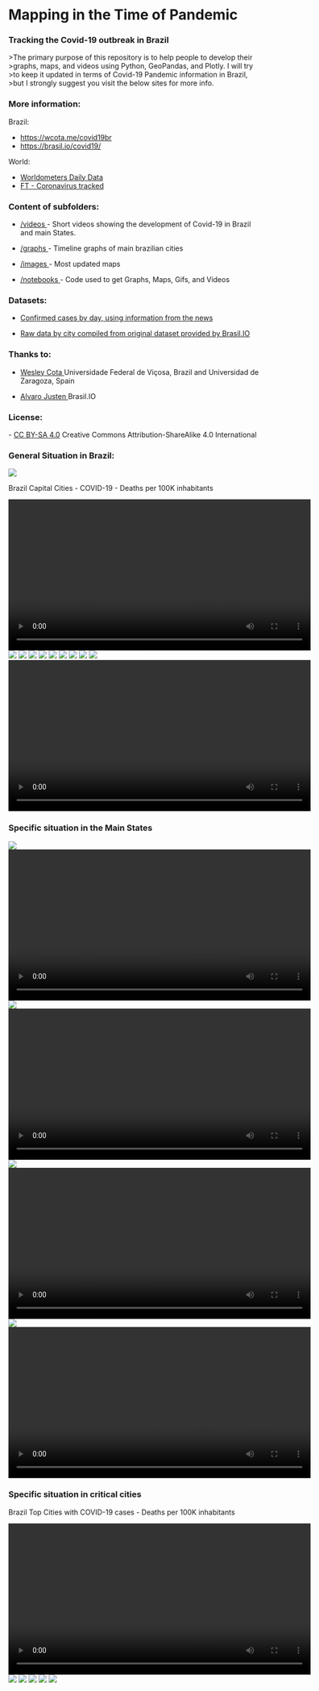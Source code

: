 <h1>Mapping in the Time of Pandemic</h1>
<h3> Tracking the Covid-19 outbreak in Brazil</h3>
>The primary purpose of this repository is to help people to develop their 
>graphs, maps, and videos using Python, GeoPandas, and Plotly. I will try 
>to keep it updated in terms of Covid-19 Pandemic information in Brazil, 
>but I strongly suggest you visit the below sites for more info.
<h3>More information: </h3>

Brazil:
- <a href="https://wcota.me/covid19br"> https://wcota.me/covid19br </a>
- <a href="https://brasil.io/covid19/"> https://brasil.io/covid19/ </a>

World:
- <a href="https://www.worldometers.info/coronavirus/"> Worldometers Daily Data </a>
- <a href="https://ig.ft.com/coronavirus-chart/?areas=bra&areas=usa&areas=rus&areas=mex&areas=gbr&areas=ita&areasRegional=usny&areasRegional=usnj&cumulative=0&logScale=1&perMillion=0&values=deaths">FT - Coronavirus tracked</a>

<h3>Content of subfolders:</h3>

- <a href="https://github.com/Mjrovai/Mapping_Covid-19_Brazil/tree/master/videos"> /videos </a>  - Short videos showing the development of Covid-19 in Brazil and main States.

- <a href="https://github.com/Mjrovai/Mapping_Covid-19_Brazil/tree/master/graphs"> /graphs </a>  - Timeline graphs of main brazilian cities

- <a href="https://github.com/Mjrovai/Mapping_Covid-19_Brazil/tree/master/images"> /images </a>  - Most updated maps 

- <a href="https://github.com/Mjrovai/Mapping_Covid-19_Brazil/tree/master/notebooks"> /notebooks </a>  - Code used to get Graphs, Maps, Gifs, and Videos

<h3>Datasets:</h3>

 

- <a href="https://github.com/wcota/covid19br"> Confirmed cases by day, using information from the news </a> 

- <a href="https://brasil.io/dataset/covid19/caso/"> Raw data by city compiled from original dataset provided by Brasil.IO </a>

<h3>Thanks to: </h3>

- <a href="https://wesleycota.com"> Wesley Cota </a> Universidade Federal de Viçosa, Brazil and Universidad de Zaragoza, Spain 

- <a href="https://blog.brasil.io/author/alvaro-justen.html"> Alvaro Justen </a> Brasil.IO

<h3>License: </h3> 
- <a href="https://creativecommons.org/licenses/by-sa/4.0/"> CC BY-SA 4.0</a> Creative Commons Attribution-ShareAlike 4.0 International

<h3>General Situation in Brazil:</h3> 
<img src="graphs/state_table.png"/>
<p>Brazil Capital Cities - COVID-19 - Deaths per 100K inhabitants</p>
<video width="600" controls>
  <source src="videos/capital_cities_deaths_100K.mp4" type="video/mp4">
  <source src="top_cities_deaths_100K.ogg" type="video/ogg">
  Your browser does not support HTML video.
</video>
<img src="graphs/cv19_TOTAL_linear_CV_Evolution_Graph_updated.png"/>
<img src="graphs/cv19_TOTAL_log_CV_Evolution_Graph_updated.png"/>
<img src="graphs/cv19_TOTAL_linear_CV_Mov_ave_deaths_last_week_Evolution_Graph_updated.png"/>
<img src="images/!cv19_BR_CV_totalCases_last_updated.png"/>
<img src="images/!cv19_BR_CV_deaths_last_updated.png"/>
<img src="images/!cv19_BR_CV_CFR%5B%25%5D_last_updated.png"/>
<img src="images/!cv19_BR_CV_TotalCases_per_1M_pop_last_updated.png"/>
<img src="images/!cv19_BR_CV_Deaths_per_1M_pop_last_updated.png"/>
<img src="images/!cv19_BR_last_updated.png"/>
<video width="600" controls>
  <source src="videos/BR_Covid-19_Timeline.mp4" type="video/mp4">
  <source src="top_cities_deaths_100K.ogg" type="video/ogg">
  Your browser does not support HTML video.
</video>
<h3>Specific situation in the Main States</H3>
<img src="images/!cv19_SP_last_updated.png"/>
<video width="600" controls>
  <source src="videos/SP_Covid-19_Timeline.mp4" type="video/mp4">
  <source src="top_cities_deaths_100K.ogg" type="video/ogg">
  Your browser does not support HTML video.
</video>
<img src="images/!cv19_RJ_last_updated.png"/>
<video width="600" controls>
  <source src="videos/RJ_Covid-19_Timeline.mp4" type="video/mp4">
  <source src="top_cities_deaths_100K.ogg" type="video/ogg">
  Your browser does not support HTML video.
</video>
<img src="images/!cv19_MG_last_updated.png"/>
<video width="600" controls>
  <source src="videos/MG_Covid-19_Timeline.mp4" type="video/mp4">
  <source src="top_cities_deaths_100K.ogg" type="video/ogg">
  Your browser does not support HTML video.
</video>
<img src="images/!cv19_CE_last_updated.png"/>
<video width="600" controls>
  <source src="videos/CE_Covid-19_Timeline.mp4" type="video/mp4">
  <source src="top_cities_deaths_100K.ogg" type="video/ogg">
  Your browser does not support HTML video.
</video>
<h3>Specific situation in critical cities</H3>
<p>Brazil Top Cities with COVID-19 cases - Deaths per 100K inhabitants</p>
<video width="600" controls>
  <source src="videos/top_cities_deaths_100K.mp4" type="video/mp4">
  <source src="top_cities_deaths_100K.ogg" type="video/ogg">
  Your browser does not support HTML video.
</video>

<img src="graphs/cv19_São Paulo-SP_bar_linear_CV_Mov_ave_deaths_last_week_Evolution_Graph_updated.png"/>
<img src="graphs/cv19_Rio de Janeiro-RJ_bar_linear_CV_Mov_ave_deaths_last_week_Evolution_Graph_updated.png"/>
<img src="graphs/cv19_Manaus-AM_bar_linear_CV_Mov_ave_deaths_last_week_Evolution_Graph_updated.png"/>
<img src="graphs/cv19_Fortaleza-CE_line_linear_CV_Mov_ave_deaths_last_week_Evolution_Graph_updated.png"/>
<img src="graphs/cv19_Recife-PE_line_linear_CV_Mov_ave_deaths_last_week_Evolution_Graph_updated.png"/>
